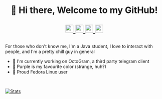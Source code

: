 <h1 align="center">👋 Hi there, Welcome to my GitHub!
  <p align="center">
    <a href="https://t.me/protocolsupport">
      <img width="25px" src="https://www.iconsdb.com/icons/preview/caribbean-blue/telegram-xxl.png"/>
    </a>
    <a href="https://discordapp.com/users/461610631867400212">
      <img width="25px" src="https://www.iconsdb.com/icons/preview/royal-blue/discord-2-xxl.png"/>
    </a>
    <a href="https://www.reddit.com/user/ImOnlyFire">
      <img width="25px" src="https://www.iconsdb.com/icons/preview/soylent-red/reddit-xxl.png"/>
    </a>
    <a rel="me" href="https://mastodon.social/@literallyfiro">
      <img width="25px" src="https://uxwing.com/wp-content/themes/uxwing/download/brands-and-social-media/mastodon-icon.png"/>
    </a>
  </p>
</h1>

For those who don't know me, I'm a Java student, I love to interact with people, and I'm a pretty chill guy in general

- 🐙 I'm currently working on OctoGram, a third party telegram client
- 💜 Purple is my favourite color (strange, huh?)
- 🐧 Proud Fedora Linux user

<br />

<!--- GitHub Stats --->
[![Stats](https://github-readme-stats-axkjyzl4y-firo-duckcom.vercel.app/api?username=literallyfiro&count_private=true&show_icons=true&theme=dracula)](https://github.com/anuraghazra/github-readme-stats)
